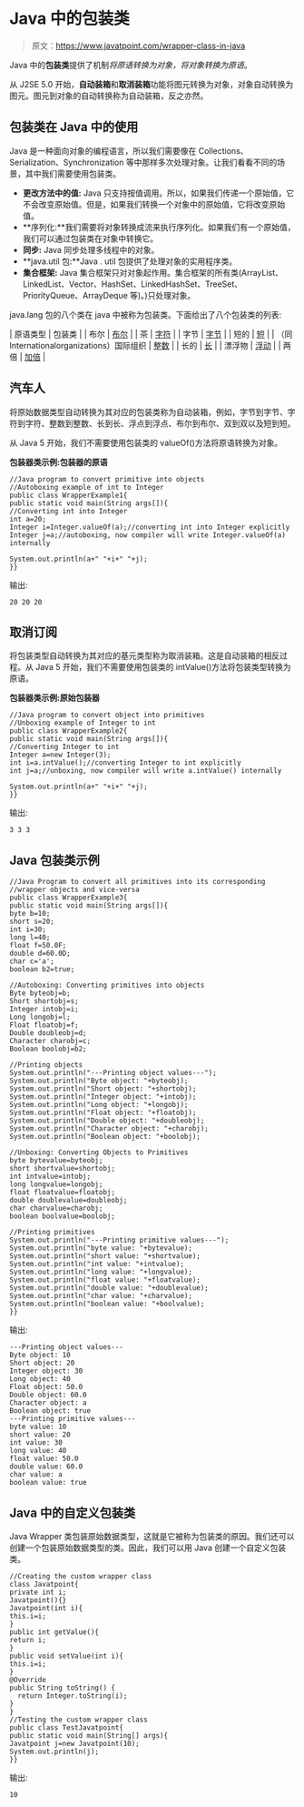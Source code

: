 # Java 中的包装类

> 原文：<https://www.javatpoint.com/wrapper-class-in-java>

Java 中的**包装类**提供了机制*将原语转换为对象，将对象转换为原语*。

从 J2SE 5.0 开始，**自动装箱**和**取消装箱**功能将图元转换为对象，对象自动转换为图元。图元到对象的自动转换称为自动装箱，反之亦然。

## 包装类在 Java 中的使用

Java 是一种面向对象的编程语言，所以我们需要像在 Collections、Serialization、Synchronization 等中那样多次处理对象。让我们看看不同的场景，其中我们需要使用包装类。

*   **更改方法中的值:** Java 只支持按值调用。所以，如果我们传递一个原始值，它不会改变原始值。但是，如果我们转换一个对象中的原始值，它将改变原始值。
*   **序列化:**我们需要将对象转换成流来执行序列化。如果我们有一个原始值，我们可以通过包装类在对象中转换它。
*   **同步:** Java 同步处理多线程中的对象。
*   **java.util 包:**Java . util 包提供了处理对象的实用程序类。
*   **集合框架:** Java 集合框架只对对象起作用。集合框架的所有类(ArrayList、LinkedList、Vector、HashSet、LinkedHashSet、TreeSet、PriorityQueue、ArrayDeque 等)。)只处理对象。

java.lang 包的八个类在 java 中被称为包装类。下面给出了八个包装类的列表:

| 原语类型 | 包装类 |
| 布尔 | [布尔](java-boolean) |
| 茶 | [字符](post/java-character) |
| 字节 | [字节](java-byte) |
| 短的 | [短](java-short) |
| （同 Internationalorganizations）国际组织 | [整数](java-integer) |
| 长的 | [长](java-long) |
| 漂浮物 | [浮动](java-float) |
| 两倍 | [加倍](java-double) |

## 汽车人

将原始数据类型自动转换为其对应的包装类称为自动装箱，例如，字节到字节、字符到字符、整数到整数、长到长、浮点到浮点、布尔到布尔、双到双以及短到短。

从 Java 5 开始，我们不需要使用包装类的 valueOf()方法将原语转换为对象。

**包装器类示例:包装器的原语**

```
//Java program to convert primitive into objects
//Autoboxing example of int to Integer
public class WrapperExample1{
public static void main(String args[]){
//Converting int into Integer
int a=20;
Integer i=Integer.valueOf(a);//converting int into Integer explicitly
Integer j=a;//autoboxing, now compiler will write Integer.valueOf(a) internally

System.out.println(a+" "+i+" "+j);
}}

```

输出:

```
20 20 20

```

## 取消订阅

将包装类型自动转换为其对应的基元类型称为取消装箱。这是自动装箱的相反过程。从 Java 5 开始，我们不需要使用包装类的 intValue()方法将包装类型转换为原语。

**包装器类示例:原始包装器**

```
//Java program to convert object into primitives
//Unboxing example of Integer to int
public class WrapperExample2{  
public static void main(String args[]){  
//Converting Integer to int  
Integer a=new Integer(3);  
int i=a.intValue();//converting Integer to int explicitly
int j=a;//unboxing, now compiler will write a.intValue() internally  

System.out.println(a+" "+i+" "+j);  
}}  

```

输出:

```
3 3 3

```

## Java 包装类示例

```
//Java Program to convert all primitives into its corresponding 
//wrapper objects and vice-versa
public class WrapperExample3{
public static void main(String args[]){
byte b=10;
short s=20;
int i=30;
long l=40;
float f=50.0F;
double d=60.0D;
char c='a';
boolean b2=true;

//Autoboxing: Converting primitives into objects
Byte byteobj=b;
Short shortobj=s;
Integer intobj=i;
Long longobj=l;
Float floatobj=f;
Double doubleobj=d;
Character charobj=c;
Boolean boolobj=b2;

//Printing objects
System.out.println("---Printing object values---");
System.out.println("Byte object: "+byteobj);
System.out.println("Short object: "+shortobj);
System.out.println("Integer object: "+intobj);
System.out.println("Long object: "+longobj);
System.out.println("Float object: "+floatobj);
System.out.println("Double object: "+doubleobj);
System.out.println("Character object: "+charobj);
System.out.println("Boolean object: "+boolobj);

//Unboxing: Converting Objects to Primitives
byte bytevalue=byteobj;
short shortvalue=shortobj;
int intvalue=intobj;
long longvalue=longobj;
float floatvalue=floatobj;
double doublevalue=doubleobj;
char charvalue=charobj;
boolean boolvalue=boolobj;

//Printing primitives
System.out.println("---Printing primitive values---");
System.out.println("byte value: "+bytevalue);
System.out.println("short value: "+shortvalue);
System.out.println("int value: "+intvalue);
System.out.println("long value: "+longvalue);
System.out.println("float value: "+floatvalue);
System.out.println("double value: "+doublevalue);
System.out.println("char value: "+charvalue);
System.out.println("boolean value: "+boolvalue);
}}

```

输出:

```
---Printing object values---
Byte object: 10
Short object: 20
Integer object: 30
Long object: 40
Float object: 50.0
Double object: 60.0
Character object: a
Boolean object: true
---Printing primitive values---
byte value: 10
short value: 20
int value: 30
long value: 40
float value: 50.0
double value: 60.0
char value: a
boolean value: true

```

## Java 中的自定义包装类

Java Wrapper 类包装原始数据类型，这就是它被称为包装类的原因。我们还可以创建一个包装原始数据类型的类。因此，我们可以用 Java 创建一个自定义包装类。

```
//Creating the custom wrapper class
class Javatpoint{
private int i;
Javatpoint(){}
Javatpoint(int i){
this.i=i;
}
public int getValue(){
return i;
}
public void setValue(int i){
this.i=i;
}
@Override
public String toString() {
  return Integer.toString(i);
}
}
//Testing the custom wrapper class
public class TestJavatpoint{
public static void main(String[] args){
Javatpoint j=new Javatpoint(10);
System.out.println(j);
}}

```

输出:

```
10

```